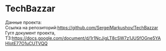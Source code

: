# TechBazzar
Данные проекта: <br>
Ссылка на репозиторий:https://github.com/SergeiMarkushov/TechBazzar <br>
Гугл документ проекта, ТЗ:https://docs.google.com/document/d/1r1NcJigLT8cSW7z1JUSfOGne5YAHIotE77O1uCUTVQQ <br>


